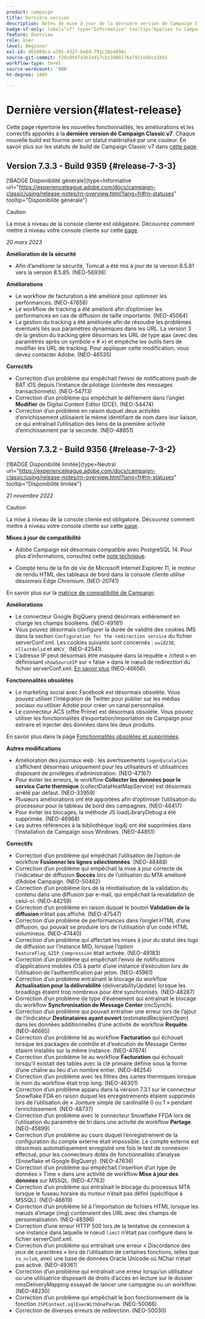 ```yaml
---
product: campaign
title: Dernière version
description: Notes de mise à jour de la dernière version de Campaign Classic v7
badge-v7-only: label="v7" type="Informative" tooltip="Applies to Campaign Classic v7 only"
feature: Overview
role: User
level: Beginner
exl-id: d65869ca-a785-4327-8e8d-791c28e4696c
source-git-commit: f2dc0947a3b1ed17cbc3d88176e7921e80ca1bb5
workflow-type: tm+mt
source-wordcount: '986'
ht-degree: 100%

---
```


# Dernière version{#latest-release}

Cette page répertorie les nouvelles fonctionnalités, les améliorations et les correctifs apportés à la **dernière version de Campaign Classic v7**. Chaque nouvelle build est fournie avec un statut matérialisé par une couleur. En savoir plus sur les statuts de build de Campaign Classic v7 dans [cette page](rn-overview.md).

## Version 7.3.3 - Build 9359 {#release-7-3-3}

[!BADGE Disponibilité générale]{type=Informative url="https://experienceleague.adobe.com/docs/campaign-classic/using/release-notes/rn-overview.html?lang=fr#rn-statuses" tooltip="Disponibilité générale"}

>[!CAUTION]
>
>La mise à niveau de la console cliente est obligatoire. Découvrez comment mettre à niveau votre console cliente sur cette [page](../../installation/using/installing-the-client-console.md).

_20 mars 2023_

**Amélioration de la sécurité**

* Afin d’améliorer la sécurité, Tomcat a été mis à jour de la version 8.5.81 vers la version 8.5.85. (NEO-56936)

**Améliorations**

* Le workflow de facturation a été amélioré pour optimiser les performances. (NEO-47658)
* Le workflow de tracking a été amélioré afin d’optimiser les performances en cas de diffusion de taille importante. (NEO-45064)
* La gestion du tracking a été améliorée afin de résoudre les problèmes éventuels liés aux paramètres dynamiques dans les URL. La version 3 de la gestion du tracking gère désormais les URL de type ajax (avec des paramètres après un symbole « # ») et empêche les outils tiers de modifier les URL de tracking. Pour appliquer cette modification, vous devez contacter Adobe. (NEO-46535)

<!--To apply this change, the marketing, tracking and mid servers need to be updated to 7.3.3. To enable the new tracking management mode, set the `emailLinksVersion` parameter to '3' in the configuration file of the marketing server. (NEO-46535)-->

**Correctifs**

* Correction d’un problème qui empêchait l’envoi de notifications push de BAT iOS depuis l’instance de pilotage (contexte des messages transactionnels). (NEO-54713)
* Correction d’un problème qui empêchait le défilement dans l’onglet **Modifier** de Digital Content Editor (DCE). (NEO-54474)
* Correction d’un problème en raison duquel deux activités d’enrichissement utilisaient le même identifiant de nom dans leur liaison, ce qui entraînait l’utilisation des liens de la première activité d’enrichissement par la seconde. (NEO-48851)

## Version 7.3.2 - Build 9356 {#release-7-3-2}

[!BADGE Disponibilité limitée]{type=Neutral url="https://experienceleague.adobe.com/docs/campaign-classic/using/release-notes/rn-overview.html?lang=fr#rn-statuses" tooltip="Disponibilité limitée"}

_21 novembre 2022_

>[!CAUTION]
>
>La mise à niveau de la console cliente est obligatoire. Découvrez comment mettre à niveau votre console cliente sur cette [page](../../installation/using/installing-the-client-console.md).

**Mises à jour de compatibilité**

* Adobe Campaign est désormais compatible avec PostgreSQL 14. Pour plus d’informations, consultez cette [note technique](../../technotes/using/tech-stack-upgrade.md).

* Compte tenu de la fin de vie de Microsoft Internet Explorer 11, le moteur de rendu HTML des tableaux de bord dans la console cliente utilise désormais Edge Chromium. (NEO-20741)

En savoir plus sur la [matrice de compatibilité de Campaign](../../rn/using/compatibility-matrix.md#RDBMSservers).

**Améliorations**

* Le connecteur Google BigQuery prend désormais entièrement en charge les champs booléens. (NEO-49181)
* Vous pouvez désormais configurer la durée de validité des cookies IMS dans la section `Configuration for the redirection service` du fichier serverConf.xml. Les cookies suivants sont concernés : `uuid230`, `nllastdelid` et `AMCV_` (NEO-42541).
* L’adresse IP peut désormais être masquée dans la requête « /r/test » en définissant `showSourceIP` sur « false » dans le nœud de redirection du fichier serverConf.xml. [En savoir plus](../../installation/using/the-server-configuration-file.md#redirection-redirection) (NEO-46656).

**Fonctionnalités obsolètes**

* Le marketing social avec Facebook est désormais obsolète. Vous pouvez utiliser l’intégration de Twitter pour publier sur les médias sociaux ou utiliser Adobe pour créer un canal personnalisé.
* Le connecteur ACS (offre Prime) est désormais obsolète. Vous pouvez utiliser les fonctionnalités d’exportation/importation de Campaign pour extraire et injecter des données dans les deux produits.

En savoir plus dans la page [Fonctionnalités obsolètes et supprimées](deprecated-features.md).

**Autres modifications**

* Amélioration des journaux web : les avertissements `logonEscalation` s’affichent désormais uniquement pour les utilisateurs et utilisatrices disposant de privilèges d’administration. (NEO-47167)
* Pour éviter les erreurs, le workflow **Collecter les données pour le service Carte thermique** (collectDataHeatMapService) est désormais arrêté par défaut. (NEO-33959)
* Plusieurs améliorations ont été apportées afin d’optimiser l’utilisation du processeur pour le tableau de bord des campagnes. (NEO-46417)
* Pour éviter les blocages, la méthode JS loadLibraryDebug a été supprimée. (NEO-46968)
* Les autres références à la bibliothèque log4j ont été supprimées dans l’installation de Campaign sous Windows. (NEO-44851)

**Correctifs**

* Correction d’un problème qui empêchait l’utilisation de l’option de workflow **Fusionner les lignes sélectionnées**. (NEO-48488)
* Correction d’un problème qui empêchait la mise à jour correcte de l’indicateur de diffusion **Succès** lors de l’utilisation du MTA amélioré d’Adobe Campaign. (NEO-50462)
* Correction d’un problème lors de la réinitialisation de la validation du contenu dans une diffusion par e-mail, qui empêchait la revalidation de celui-ci. (NEO-44259)
* Correction d’un problème en raison duquel le bouton **Validation de la diffusion** n’était pas affiché. (NEO-47547)
* Correction d’un problème de performances dans l’onglet HTML d’une diffusion, qui pouvait se produire lors de l’utilisation d’un code HTML volumineux. (NEO-47440)
* Correction d’un problème qui affectait les mises à jour du statut des logs de diffusion sur l’instance MID, lorsque l’option `FeatureFlag_GZIP_Compression` était activée. (NEO-49183)
* Correction d’un problème qui empêchait l’envoi de notifications d’applications mobiles iOS à partir d’une instance d’exécution lors de l’utilisation de l’authentification par jeton. (NEO-45961)
* Correction d’un problème entraînant le blocage du workflow **Actualisation pour la délivrabilité** (deliverabilityUpdate) lorsque les broadlogs étaient trop nombreux pour être synchronisés. (NEO-48287)
* Correction d’un problème de type d’événement qui entraînait le blocage du workflow **Synchronisation de Message Center** (mcSynch).
* Correction d’un problème qui pouvait entraîner une erreur lors de l’ajout de l’indicateur **Destinataires ayant ouvert** (estimatedRecipientOpen) dans les données additionnelles d’une activité de workflow **Requête**. (NEO-46665)
* Correction d’un problème lié au workflow **Facturation** qui échouait lorsque les packages de contrôle et d’exécution de Message Center étaient installés sur la même instance. (NEO-47674)
* Correction d’un problème lié au workflow **Facturation** qui échouait lorsqu’il existait des tables avec la clé primaire définie sous la forme d’une chaîne au lieu d’un nombre entier. (NEO-46254)
* Correction d’un problème avec les filtres des cartes thermiques lorsque le nom du workflow était trop long. (NEO-46301)
* Correction d’un problème apparu dans la version 7.3.1 sur le connecteur Snowflake FDA en raison duquel les enregistrements étaient supprimés lors de l’utilisation de « Jointure simple de cardinalité 0 ou 1 » pendant l’enrichissement. (NEO-48737)
* Correction d’un problème avec le connecteur Snowflake FFDA lors de l’utilisation du paramètre de tri dans une activité de workflow **Partage**. (NEO-45899)
* Correction d’un problème au cours duquel l’enregistrement de la configuration du compte externe était impossible. Le compte externe est désormais automatiquement enregistré une fois le test de connexion effectué, pour les connecteurs dotés de fonctionnalités d’analyse (Snowflake et Google BigQuery). (NEO-47636)
* Correction d’un problème qui empêchait l’insertion d’un type de données « Time » dans une activité de workflow **Mise à jour des données** sur MSSQL. (NEO-47763)
* Correction d’un problème qui entraînait le blocage du processus MTA lorsque le fuseau horaire du moteur n’était pas défini (spécifique à MSSQL). (NEO-46619)
* Correction d’un problème lié à l’importation de fichiers HTML lorsque les nœuds d’image (img) contenaient des URL avec des champs de personnalisation. (NEO-48396)
* Correction d’une erreur HTTP 500 lors de la tentative de connexion à une instance dans laquelle le nœud `limit` n’était pas configuré dans le fichier serverConf.xml.
* Correction d’un problème qui entraînait une erreur « Discordance des jeux de caractères » lors de l’utilisation de certaines fonctions, telles que `to_nclob`, avec une base de données Oracle Unicode où NChar n’était pas activé. (NEO-49361)
* Correction d’un problème qui entraînait une erreur lorsqu’un utilisateur ou une utilisatrice disposant de droits d’accès en lecture sur le dossier nmsDeliveryMapping essayait de lancer une campagne ou un workflow. (NEO-48230)
* Correction d’un problème qui empêchait le bon fonctionnement de la fonction `JSPContext.sqlExecWithOneParam`. (NEO-50066)
* Correction de diverses erreurs de redirection. (NEO-50030)
